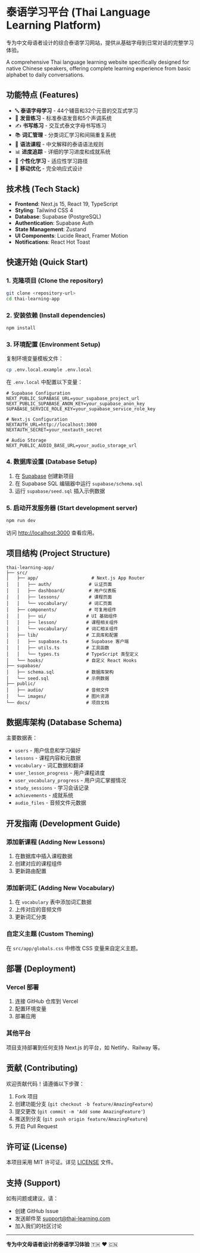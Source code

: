 # 泰语学习平台 (Thai Language Learning Platform)

专为中文母语者设计的综合泰语学习网站，提供从基础字母到日常对话的完整学习体验。

A comprehensive Thai language learning website specifically designed for native Chinese speakers, offering complete learning experience from basic alphabet to daily conversations.

## 功能特点 (Features)

- 🔤 **泰语字母学习** - 44个辅音和32个元音的交互式学习
- 🎵 **发音练习** - 标准泰语发音和5个声调系统
- ✍️ **书写练习** - 交互式泰文字母书写练习
- 📚 **词汇管理** - 分类词汇学习和间隔重复系统
- 📖 **语法课程** - 中文解释的泰语语法规则
- 📊 **进度追踪** - 详细的学习进度和成就系统
- 🎯 **个性化学习** - 适应性学习路径
- 📱 **移动优化** - 完全响应式设计

## 技术栈 (Tech Stack)

- **Frontend**: Next.js 15, React 19, TypeScript
- **Styling**: Tailwind CSS 4
- **Database**: Supabase (PostgreSQL)
- **Authentication**: Supabase Auth
- **State Management**: Zustand
- **UI Components**: Lucide React, Framer Motion
- **Notifications**: React Hot Toast

## 快速开始 (Quick Start)

### 1. 克隆项目 (Clone the repository)

```bash
git clone <repository-url>
cd thai-learning-app
```

### 2. 安装依赖 (Install dependencies)

```bash
npm install
```

### 3. 环境配置 (Environment Setup)

复制环境变量模板文件：
```bash
cp .env.local.example .env.local
```

在 `.env.local` 中配置以下变量：

```env
# Supabase Configuration
NEXT_PUBLIC_SUPABASE_URL=your_supabase_project_url
NEXT_PUBLIC_SUPABASE_ANON_KEY=your_supabase_anon_key
SUPABASE_SERVICE_ROLE_KEY=your_supabase_service_role_key

# Next.js Configuration
NEXTAUTH_URL=http://localhost:3000
NEXTAUTH_SECRET=your_nextauth_secret

# Audio Storage
NEXT_PUBLIC_AUDIO_BASE_URL=your_audio_storage_url
```

### 4. 数据库设置 (Database Setup)

1. 在 [Supabase](https://supabase.com) 创建新项目
2. 在 Supabase SQL 编辑器中运行 `supabase/schema.sql`
3. 运行 `supabase/seed.sql` 插入示例数据

### 5. 启动开发服务器 (Start development server)

```bash
npm run dev
```

访问 [http://localhost:3000](http://localhost:3000) 查看应用。

## 项目结构 (Project Structure)

```
thai-learning-app/
├── src/
│   ├── app/                    # Next.js App Router
│   │   ├── auth/              # 认证页面
│   │   ├── dashboard/         # 用户仪表板
│   │   ├── lessons/           # 课程页面
│   │   └── vocabulary/        # 词汇页面
│   ├── components/            # 可复用组件
│   │   ├── ui/               # UI 基础组件
│   │   ├── lesson/           # 课程相关组件
│   │   └── vocabulary/       # 词汇相关组件
│   ├── lib/                  # 工具库和配置
│   │   ├── supabase.ts       # Supabase 客户端
│   │   ├── utils.ts          # 工具函数
│   │   └── types.ts          # TypeScript 类型定义
│   └── hooks/                # 自定义 React Hooks
├── supabase/
│   ├── schema.sql            # 数据库架构
│   └── seed.sql              # 示例数据
├── public/
│   ├── audio/                # 音频文件
│   └── images/               # 图片资源
└── docs/                     # 项目文档
```

## 数据库架构 (Database Schema)

主要数据表：
- `users` - 用户信息和学习偏好
- `lessons` - 课程内容和元数据
- `vocabulary` - 词汇数据和翻译
- `user_lesson_progress` - 用户课程进度
- `user_vocabulary_progress` - 用户词汇掌握情况
- `study_sessions` - 学习会话记录
- `achievements` - 成就系统
- `audio_files` - 音频文件元数据

## 开发指南 (Development Guide)

### 添加新课程 (Adding New Lessons)

1. 在数据库中插入课程数据
2. 创建对应的课程组件
3. 更新路由配置

### 添加新词汇 (Adding New Vocabulary)

1. 在 `vocabulary` 表中添加词汇数据
2. 上传对应的音频文件
3. 更新词汇分类

### 自定义主题 (Custom Theming)

在 `src/app/globals.css` 中修改 CSS 变量来自定义主题。

## 部署 (Deployment)

### Vercel 部署

1. 连接 GitHub 仓库到 Vercel
2. 配置环境变量
3. 部署应用

### 其他平台

项目支持部署到任何支持 Next.js 的平台，如 Netlify、Railway 等。

## 贡献 (Contributing)

欢迎贡献代码！请遵循以下步骤：

1. Fork 项目
2. 创建功能分支 (`git checkout -b feature/AmazingFeature`)
3. 提交更改 (`git commit -m 'Add some AmazingFeature'`)
4. 推送到分支 (`git push origin feature/AmazingFeature`)
5. 开启 Pull Request

## 许可证 (License)

本项目采用 MIT 许可证。详见 [LICENSE](LICENSE) 文件。

## 支持 (Support)

如有问题或建议，请：
- 创建 GitHub Issue
- 发送邮件至 support@thai-learning.com
- 加入我们的社区讨论

---

**专为中文母语者设计的泰语学习体验** 🇹🇭 ❤️ 🇨🇳
